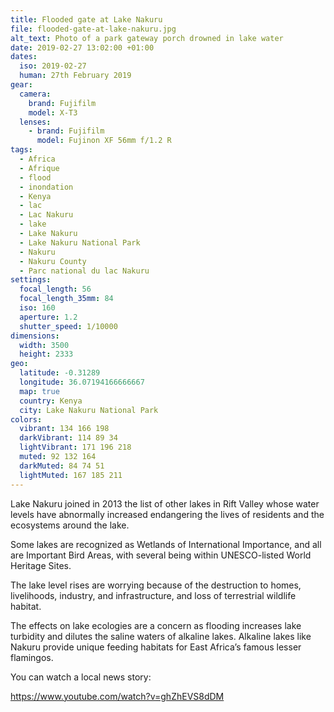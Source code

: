```yaml
---
title: Flooded gate at Lake Nakuru
file: flooded-gate-at-lake-nakuru.jpg
alt_text: Photo of a park gateway porch drowned in lake water
date: 2019-02-27 13:02:00 +01:00
dates:
  iso: 2019-02-27
  human: 27th February 2019
gear:
  camera:
    brand: Fujifilm
    model: X-T3
  lenses:
    - brand: Fujifilm
      model: Fujinon XF 56mm f/1.2 R
tags:
  - Africa
  - Afrique
  - flood
  - inondation
  - Kenya
  - lac
  - Lac Nakuru
  - lake
  - Lake Nakuru
  - Lake Nakuru National Park
  - Nakuru
  - Nakuru County
  - Parc national du lac Nakuru
settings:
  focal_length: 56
  focal_length_35mm: 84
  iso: 160
  aperture: 1.2
  shutter_speed: 1/10000
dimensions:
  width: 3500
  height: 2333
geo:
  latitude: -0.31289
  longitude: 36.07194166666667
  map: true
  country: Kenya
  city: Lake Nakuru National Park
colors:
  vibrant: 134 166 198
  darkVibrant: 114 89 34
  lightVibrant: 171 196 218
  muted: 92 132 164
  darkMuted: 84 74 51
  lightMuted: 167 185 211
---
```


Lake Nakuru joined in 2013 the list of other lakes in Rift Valley whose water levels have abnormally increased endangering the lives of residents and the ecosystems around the lake.

Some lakes are recognized as Wetlands of International Importance, and all are Important Bird Areas, with several being within UNESCO-listed World Heritage Sites.

The lake level rises are worrying because of the destruction to homes, livelihoods, industry, and infrastructure, and loss of terrestrial wildlife habitat.

The effects on lake ecologies are a concern as flooding increases lake turbidity and dilutes the saline waters of alkaline lakes. Alkaline lakes like Nakuru provide unique feeding habitats for East Africa’s famous lesser flamingos.

You can watch a local news story:

https://www.youtube.com/watch?v=ghZhEVS8dDM
